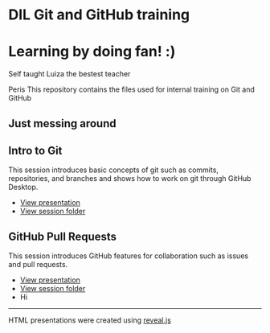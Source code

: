# DIL Git and GitHub training

# Learning by doing fan!  :) 

Self taught
Luiza the bestest teacher  

Peris 
This repository contains the files used for internal training on Git and GitHub

## Just messing around

## Intro to Git

This session introduces basic concepts of git such as commits, repositories, and branches and shows how to work on git through GitHub Desktop. 

- [View presentation](https://raw.githack.com/DevInnovationLab/trainings-public/main/git/intro-to-git.html)
- [View session folder](https://github.com/DevInnovationLab/git-training/tree/main/lyrics)

## GitHub Pull Requests

This session introduces GitHub features for collaboration such as issues and pull requests.

- [View presentation](https://raw.githack.com/DevInnovationLab/trainings-public/main/git/pull-request.html)
- [View session folder](https://github.com/DevInnovationLab/git-training/tree/main/texts)
- Hi

---

HTML presentations were created using [reveal.js](https://github.com/hakimel/reveal.js/)


